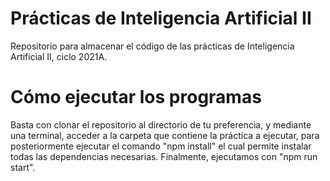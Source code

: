 # Prácticas de Inteligencia Artificial II
Repositorio para almacenar el código de las prácticas de Inteligencia Artificial II, ciclo 2021A.

# Cómo ejecutar los programas
Basta con clonar el repositorio al directorio de tu preferencia, y mediante una terminal, acceder a la carpeta que contiene la práctica a ejecutar, para posteriormente
ejecutar el comando "npm install" el cual permite instalar todas las dependencias necesarias. Finalmente, ejecutamos con "npm run start".
